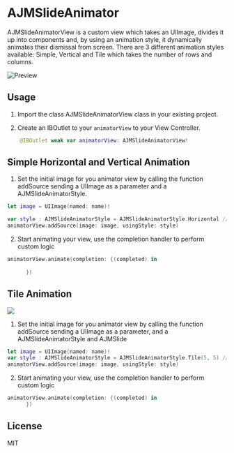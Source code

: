 # AJMSlideAnimator

AJMSlideAnimatorView is a custom view which takes an UIImage, divides it up into components and, by using an animation style, it dynamically animates their dismissal from screen. There are 3 different animation styles available: Simple, Vertical and Tile which takes the number of rows and columns.

![Preview](https://media.giphy.com/media/ifVSLf4CIYD7i/giphy.gif)

## Usage

1. Import the class AJMSlideAnimatorView class in your existing project.

2. Create an IBOutlet to your `animatorView` to your View Controller.

  ```swift
      @IBOutlet weak var animatorView: AJMSlideAnimatorView!
  ```
  
## Simple Horizontal and Vertical Animation

1.  Set the initial image for you animator view by calling the function addSource sending a UIImage as a parameter and a AJMSlideAnimatorStyle.

  ```swift
  let image = UIImage(named: name)!
  
  var style : AJMSlideAnimatorStyle = AJMSlideAnimatorStyle.Horizontal // or AJMSlideAnimatorStyle.Vertical 
  animatorView.addSource(image: image, usingStyle: style)
  ```

2.  Start animating your view, use the completion handler to perform custom logic

  ```swift
  animatorView.animate(completion: {(completed) in
           
        })
  ``` 
## Tile Animation

![](http://www.thekairuz.com/blog/wp-content/uploads/2017/08/Captura-de-pantalla-2017-08-05-a-las-2.24.16-p.m..png)

1.  Set the initial image for you animator view by calling the function addSource sending a UIImage as a parameter, and a AJMSlideAnimatorStyle and AJMSlide

  ```swift
  let image = UIImage(named: name)!
  var style : AJMSlideAnimatorStyle = AJMSlideAnimatorStyle.Tile(5, 5) // matrix of 5 X 5
  animatorView.addSource(image: image, usingStyle: style)
  ```

2.  Start animating your view, use the completion handler to perform custom logic

  ```swift
  animatorView.animate(completion: {(completed) in    
        })
   ```


## License
MIT
